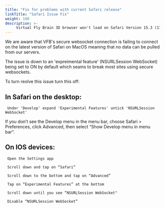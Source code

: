 ```yaml
---
title: "Fix for problems with current Safari release"
linkTitle: "Safari Issue Fix"
weight: 100
description: >-
     Virtual Fly Brain 3D browser won't load on Safari Version 15.3 (17612.4.9.1.8) with expreimental feature enabled. Please follow these instructions to disable until Apple fix the issue.
---
```


We are aware that VFB's secure websocket connection is failing to connect on the latest version of Safari on MacOS meaning that no data can be pulled from our servers.

The issue is down to an 'expreimental feature' (NSURLSession WebSocket) being set to ON by default which seams to break most sites using secure websockets. 

To turn reolve this issue turn this off:

## In Safari on the desktop:

     Under 'Develop' expand 'Experimental Features' untick 'NSURLSession WebSocket'
     
     
If you don’t see the Develop menu in the menu bar, choose Safari > Preferences, click Advanced, then select “Show Develop menu in menu bar”.


## On IOS devices:

     Open the Settings app

     Scroll down and tap on “Safari”
     
     Scroll down to the bottom and tap on “Advanced”
     
     Tap on “Experimental Features” at the bottom
     
     Scroll down until you see “NSURLSession WebSocket"
     
     Disable “NSURLSession WebSocket”


